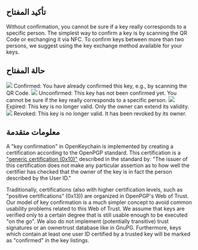 [//]: # (NOTE: Please put every sentence in its own line, Transifex puts every line in its own translation field!)

## تأكيد المفتاح
Without confirmation, you cannot be sure if a key really corresponds to a specific person.
The simplest way to confirm a key is by scanning the QR Code or exchanging it via NFC.
To confirm keys between more than two persons, we suggest using the key exchange method available for your keys.

## حالة المفتاح

<img src="status_signature_verified_cutout_24dp"/>  
Confirmed: You have already confirmed this key, e.g., by scanning the QR Code.  
<img src="status_signature_unverified_cutout_24dp"/>  
Unconfirmed: This key has not been confirmed yet. You cannot be sure if the key really corresponds to a specific person.  
<img src="status_signature_expired_cutout_24dp"/>  
Expired: This key is no longer valid. Only the owner can extend its validity.  
<img src="status_signature_revoked_cutout_24dp"/>  
Revoked: This key is no longer valid. It has been revoked by its owner.

## معلومات متقدمة
A "key confirmation" in OpenKeychain is implemented by creating a certification according to the OpenPGP standard.
This certification is a ["generic certification (0x10)"](http://tools.ietf.org/html/rfc4880#section-5.2.1) described in the standard by:
"The issuer of this certification does not make any particular assertion as to how well the certifier has checked that the owner of the key is in fact the person described by the User ID."

Traditionally, certifications (also with higher certification levels, such as "positive certifications" (0x13)) are organized in OpenPGP's Web of Trust.
Our model of key confirmation is a much simpler concept to avoid common usability problems related to this Web of Trust.
We assume that keys are verified only to a certain degree that is still usable enough to be executed "on the go".
We also do not implement (potentially transitive) trust signatures or an ownertrust database like in GnuPG.
Furthermore, keys which contain at least one user ID certified by a trusted key will be marked as "confirmed" in the key listings.